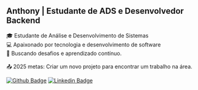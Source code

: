 
<!--
**Tonyynf/Tonyynf** is a ✨ _special_ ✨ repository because its `README.md` (this file) appears on your GitHub profile.
-->
##  Anthony | Estudante de ADS e Desenvolvedor Backend
🎓 Estudante de Análise e Desenvolvimento de Sistemas <br>
💻 Apaixonado por tecnologia e desenvolvimento de software <br>
🚀 Buscando desafios e aprendizado contínuo. <br><br>
📤 2025 metas: Criar um novo projeto para encontrar um trabalho na área.

[![Github Badge](https://img.shields.io/badge/-Github-000?style=flat-square&logo=Github&logoColor=white&link=https://github.com/Tonyynf)](https://github.com/Tonyynf) [![Linkedin Badge](https://img.shields.io/badge/-Linkedin-blue?style=flat-square&logo=Linkedin&logoColor=white&link=https://www.linkedin.com/in/anthonyencarnação/)](https://www.linkedin.com/in/anthonyencarnação/)
